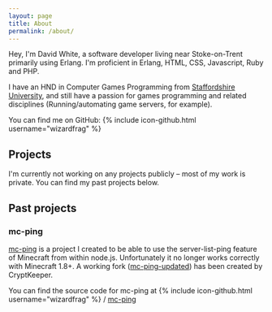 ```yaml
---
layout: page
title: About
permalink: /about/
---
```


Hey, I'm David White, a software developer living near Stoke-on-Trent primarily using Erlang.
I'm proficient in Erlang, HTML, CSS, Javascript, Ruby and PHP.

I have an HND in Computer Games Programming from [Staffordshire University](https://www.staffs.ac.uk),
and still have a passion for games programming and related disciplines (Running/automating game servers, for example).

You can find me on GitHub:
{% include icon-github.html username="wizardfrag" %}

## Projects

I'm currently not working on any projects publicly – most of my work is private. You can find my past projects below.

## Past projects

### mc-ping

[mc-ping](https://www.npmjs.com/package/mc-ping) is a project I created to be able to use the server-list-ping feature of Minecraft from within node.js.
Unfortunately it no longer works correctly with Minecraft 1.8+. A working fork ([mc-ping-updated](https://www.npmjs.com/package/mc-ping-updated)) has been created by CryptKeeper.

You can find the source code for mc-ping at {% include icon-github.html username="wizardfrag" %} / [mc-ping](https://github.com/wizardfrag/mc-ping)